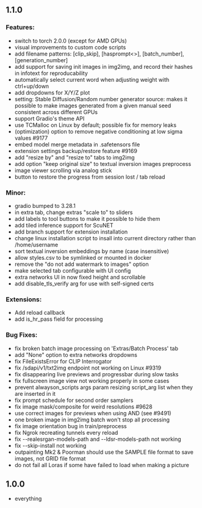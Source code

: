 ## 1.1.0
### Features:
 * switch to torch 2.0.0 (except for AMD GPUs)
 * visual improvements to custom code scripts
 * add filename patterns: [clip_skip], [hasprompt<>], [batch_number], [generation_number]
 * add support for saving init images in img2img, and record their hashes in infotext for reproducability
 * automatically select current word when adjusting weight with ctrl+up/down
 * add dropdowns for X/Y/Z plot
 * setting: Stable Diffusion/Random number generator source: makes it possible to make images generated from a given manual seed consistent across different GPUs
 * support Gradio's theme API
 * use TCMalloc on Linux by default; possible fix for memory leaks
 * (optimization) option to remove negative conditioning at low sigma values #9177
 * embed model merge metadata in .safetensors file
 * extension settings backup/restore feature #9169
 * add "resize by" and "resize to" tabs to img2img
 * add option "keep original size" to textual inversion images preprocess
 * image viewer scrolling via analog stick
 * button to restore the progress from session lost / tab reload

### Minor:
 * gradio bumped to 3.28.1
 * in extra tab, change extras "scale to" to sliders
 * add labels to tool buttons to make it possible to hide them
 * add tiled inference support for ScuNET
 * add branch support for extension installation
 * change linux installation script to insall into current directory rather than /home/username
 * sort textual inversion embeddings by name (case insensitive)
 * allow styles.csv to be symlinked or mounted in docker
 * remove the "do not add watermark to images" option
 * make selected tab configurable with UI config
 * extra networks UI in now fixed height and scrollable
 * add disable_tls_verify arg for use with self-signed certs

### Extensions:
 * Add reload callback
 * add is_hr_pass field for processing

### Bug Fixes:
 * fix broken batch image processing on 'Extras/Batch Process' tab
 * add "None" option to extra networks dropdowns
 * fix FileExistsError for CLIP Interrogator
 * fix /sdapi/v1/txt2img endpoint not working on Linux #9319
 * fix disappearing live previews and progressbar during slow tasks
 * fix fullscreen image view not working properly in some cases
 * prevent alwayson_scripts args param resizing script_arg list when they are inserted in it
 * fix prompt schedule for second order samplers
 * fix image mask/composite for weird resolutions #9628
 * use correct images for previews when using AND (see #9491)
 * one broken image in img2img batch won't stop all processing
 * fix image orientation bug in train/preprocess
 * fix Ngrok recreating tunnels every reload
 * fix --realesrgan-models-path and --ldsr-models-path not working
 * fix --skip-install not working
 * outpainting Mk2 & Poorman should use the SAMPLE file format to save images, not GRID file format
 * do not fail all Loras if some have failed to load when making a picture

## 1.0.0
  * everything
